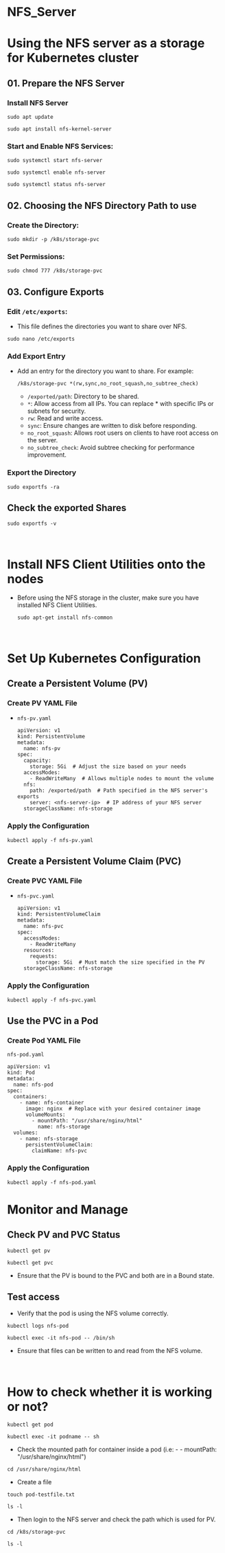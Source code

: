 # NFS_Server
# Using the NFS server as a storage for Kubernetes cluster
## 01. Prepare the NFS Server
### Install NFS Server
```
sudo apt update
```
```
sudo apt install nfs-kernel-server
```

### Start and Enable NFS Services:
```
sudo systemctl start nfs-server
```
```
sudo systemctl enable nfs-server
```
```
sudo systemctl status nfs-server
```

## 02. Choosing the NFS Directory Path to use
### Create the Directory:
```
sudo mkdir -p /k8s/storage-pvc
```
### Set Permissions:
```
sudo chmod 777 /k8s/storage-pvc
```

## 03. Configure Exports
### Edit `/etc/exports`:
- This file defines the directories you want to share over NFS.
```
sudo nano /etc/exports
```
### Add Export Entry
- Add an entry for the directory you want to share. For example:
  ```
  /k8s/storage-pvc *(rw,sync,no_root_squash,no_subtree_check)
  ```
  - `/exported/path`: Directory to be shared.
  - `*`: Allow access from all IPs. You can replace * with specific IPs or subnets for security.
  - `rw`: Read and write access.
  - `sync`: Ensure changes are written to disk before responding.
  - `no_root_squash`: Allows root users on clients to have root access on the server.
  - `no_subtree_check`: Avoid subtree checking for performance improvement.

### Export the Directory
```
sudo exportfs -ra
```

## Check the exported Shares
```
sudo exportfs -v
```

<br>

# Install NFS Client Utilities onto the nodes 
- Before using the NFS storage in the cluster, make sure you have installed NFS Client Utilities.
  ```
  sudo apt-get install nfs-common
  ```

<br>

# Set Up Kubernetes Configuration
## Create a Persistent Volume (PV)
### Create PV YAML File
- `nfs-pv.yaml`
  ```
  apiVersion: v1
  kind: PersistentVolume
  metadata:
    name: nfs-pv
  spec:
    capacity:
      storage: 5Gi  # Adjust the size based on your needs
    accessModes:
      - ReadWriteMany  # Allows multiple nodes to mount the volume
    nfs:
      path: /exported/path  # Path specified in the NFS server's exports
      server: <nfs-server-ip>  # IP address of your NFS server
    storageClassName: nfs-storage
  ```

### Apply the Configuration
```
kubectl apply -f nfs-pv.yaml
```

## Create a Persistent Volume Claim (PVC)
### Create PVC YAML File
- `nfs-pvc.yaml`
  ```
  apiVersion: v1
  kind: PersistentVolumeClaim
  metadata:
    name: nfs-pvc
  spec:
    accessModes:
      - ReadWriteMany
    resources:
      requests:
        storage: 5Gi  # Must match the size specified in the PV
    storageClassName: nfs-storage

### Apply the Configuration
```
kubectl apply -f nfs-pvc.yaml
```

## Use the PVC in a Pod
### Create Pod YAML File
`nfs-pod.yaml`
```
apiVersion: v1
kind: Pod
metadata:
  name: nfs-pod
spec:
  containers:
    - name: nfs-container
      image: nginx  # Replace with your desired container image
      volumeMounts:
        - mountPath: "/usr/share/nginx/html"
          name: nfs-storage
  volumes:
    - name: nfs-storage
      persistentVolumeClaim:
        claimName: nfs-pvc
```
### Apply the Configuration
```
kubectl apply -f nfs-pod.yaml
```

# Monitor and Manage
## Check PV and PVC Status
```
kubectl get pv
```
```
kubectl get pvc
```
- Ensure that the PV is bound to the PVC and both are in a Bound state.

## Test access
- Verify that the pod is using the NFS volume correctly.
```
kubectl logs nfs-pod
```
```
kubectl exec -it nfs-pod -- /bin/sh
```
- Ensure that files can be written to and read from the NFS volume.
 <br>
 
# How to check whether it is working or not?
```
kubectl get pod
```

```
kubectl exec -it podname -- sh
```

- Check the mounted path for container inside a pod (i.e: - - mountPath: "/usr/share/nginx/html")
```
cd /usr/share/nginx/html
```
- Create a file
```
touch pod-testfile.txt
```
```
ls -l
```

- Then login to the NFS server and check the path which is used for PV.
```
cd /k8s/storage-pvc
```
```
ls -l
```
